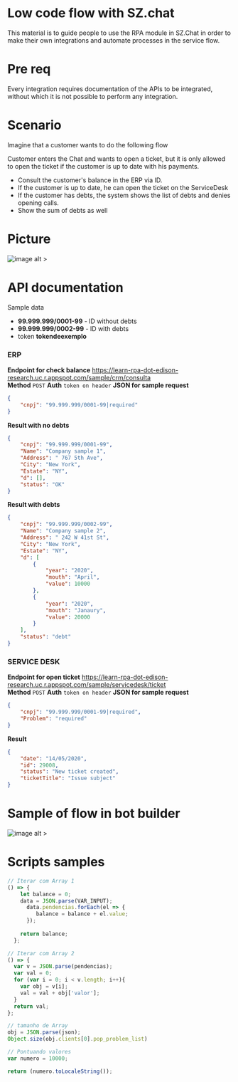 # Low code flow with SZ.chat
This material is to guide people to use the RPA module in SZ.Chat in order to make their own integrations and automate processes in the service flow.

# Pre req

Every integration requires documentation of the APIs to be integrated, without which it is not possible to perform any integration.

# Scenario

Imagine that a customer wants to do the following flow<br>

Customer enters the Chat and wants to open a ticket, but it is only allowed to open the ticket if the customer is up to date with his payments.

* Consult the customer's balance in the ERP via ID.
* If the customer is up to date, he can open the ticket on the ServiceDesk
* If the customer has debts, the system shows the list of debts and denies opening calls.
* Show the sum of debts as well

# Picture

![image alt >](Fluxo-Exemplo.png)

# API documentation

Sample data
* **99.999.999/0001-99** - ID without debts
* **99.999.999/0002-99** - ID with debts
* token **tokendeexemplo**

### ERP

**Endpoint for check balance** https://learn-rpa-dot-edison-research.uc.r.appspot.com/sample/crm/consulta<br>
**Method** 
`POST`
**Auth** 
`token on header`
**JSON for sample request**
```json
{
	"cnpj": "99.999.999/0001-99|required"
}
```
**Result with no debts**
```json
{
    "cnpj": "99.999.999/0001-99",
    "Name": "Company sample 1",
    "Address": " 767 5th Ave",
    "City": "New York",
    "Estate": "NY",
    "d": [],
    "status": "OK"
}
```
**Result with debts**
```json
{
    "cnpj": "99.999.999/0002-99",
    "Name": "Company sample 2",
    "Address": " 242 W 41st St",
    "City": "New York",
    "Estate": "NY",
    "d": [
        {
            "year": "2020",
            "mouth": "April",
            "value": 10000
        },
        {
            "year": "2020",
            "mouth": "Janaury",
            "value": 20000
        }
    ],
    "status": "debt"
}
```
### SERVICE DESK

**Endpoint for open ticket** https://learn-rpa-dot-edison-research.uc.r.appspot.com/sample/servicedesk/ticket<br>
**Method** 
`POST`
**Auth** 
`token on header`
**JSON for sample request**
```json
{
    "cnpj": "99.999.999/0001-99|required",
    "Problem": "required"
}
```
**Result**
```json
{
    "date": "14/05/2020",
    "id": 29008,
    "status": "New ticket created",
    "ticketTitle": "Issue subject"
}
```
# Sample of flow in bot builder

![image alt >](Sugestao-De-Fluxo.png)

# Scripts samples
```javascript
// Iterar com Array 1
() => {
    let balance = 0;
    data = JSON.parse(VAR_INPUT);
      data.pendencias.forEach(el => {
         balance = balance + el.value;
      });
  
    return balance;
  };

// Iterar com Array 2
() => {
  var v = JSON.parse(pendencias);
  var val = 0;
  for (var i = 0; i < v.length; i++){
    var obj = v[i];
    val = val + obj['valor'];
  }
  return val;
};

// tamanho de Array
obj = JSON.parse(json);
Object.size(obj.clients[0].pop_problem_list)

// Pontuando valores
var numero = 10000;

return (numero.toLocaleString()); 
```
